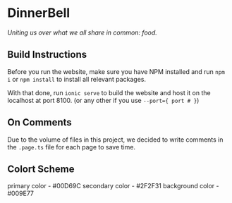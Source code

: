 # DinnerBell
*Uniting us over what we all share in common: food.*

## Build Instructions

Before you run the website, make sure you have NPM installed and run ```npm i``` or ```npm install``` to install all relevant packages.

With that done, run ```ionic serve``` to build the website and host it on the localhost at port 8100. (or any other if you use ```--port={ port # }```)

## On Comments

Due to the volume of files in this project, we decided to write comments in the ```.page.ts``` file for each page to save time.

## Colort Scheme

primary color - #00D69C
secondary color - #2F2F31
background color - #009E77
